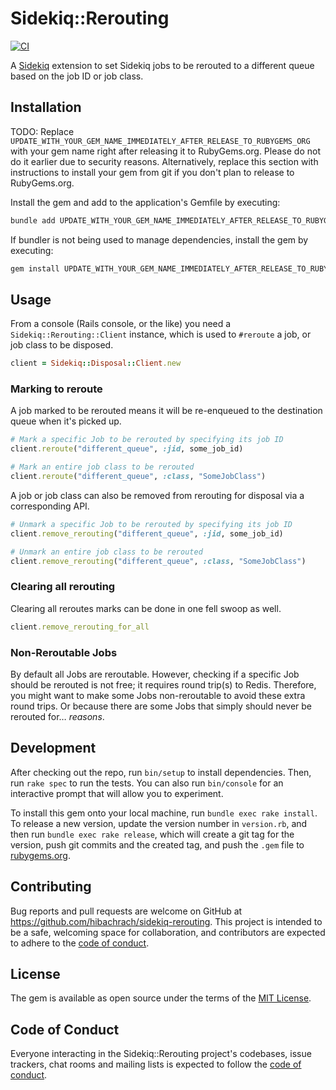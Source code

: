 # Sidekiq::Rerouting

[![CI](https://github.com/hibachrach/sidekiq-disposal/actions/workflows/main.yml/badge.svg)](https://github.com/hibachrach/sidekiq-disposal/actions)

A [Sidekiq][sidekiq] extension to set Sidekiq jobs to be rerouted to a different queue based on the job ID or job class.

## Installation

TODO: Replace `UPDATE_WITH_YOUR_GEM_NAME_IMMEDIATELY_AFTER_RELEASE_TO_RUBYGEMS_ORG` with your gem name right after releasing it to RubyGems.org. Please do not do it earlier due to security reasons. Alternatively, replace this section with instructions to install your gem from git if you don't plan to release to RubyGems.org.

Install the gem and add to the application's Gemfile by executing:

```bash
bundle add UPDATE_WITH_YOUR_GEM_NAME_IMMEDIATELY_AFTER_RELEASE_TO_RUBYGEMS_ORG
```

If bundler is not being used to manage dependencies, install the gem by executing:

```bash
gem install UPDATE_WITH_YOUR_GEM_NAME_IMMEDIATELY_AFTER_RELEASE_TO_RUBYGEMS_ORG
```

## Usage

From a console (Rails console, or the like) you need a `Sidekiq::Rerouting::Client` instance, which is used to `#reroute` a job, or job class to be disposed.

```ruby
client = Sidekiq::Disposal::Client.new
```

### Marking to reroute

A job marked to be rerouted means it will be re-enqueued to the destination queue when it's picked up.

```ruby
# Mark a specific Job to be rerouted by specifying its job ID
client.reroute("different_queue", :jid, some_job_id)

# Mark an entire job class to be rerouted
client.reroute("different_queue", :class, "SomeJobClass")
```

A job or job class can also be removed from rerouting for disposal via a corresponding API.

```ruby
# Unmark a specific Job to be rerouted by specifying its job ID
client.remove_rerouting("different_queue", :jid, some_job_id)

# Unmark an entire job class to be rerouted
client.remove_rerouting("different_queue", :class, "SomeJobClass")
```

### Clearing all rerouting

Clearing all reroutes marks can be done in one fell swoop as well.

```ruby
client.remove_rerouting_for_all
```

### Non-Reroutable Jobs

By default all Jobs are reroutable.
However, checking if a specific Job should be rerouted is not free; it requires round trip(s) to Redis.
Therefore, you might want to make some Jobs non-reroutable to avoid these extra round trips.
Or because there are some Jobs that simply should never be rerouted for… _reasons_.


## Development

After checking out the repo, run `bin/setup` to install dependencies. Then, run `rake spec` to run the tests. You can also run `bin/console` for an interactive prompt that will allow you to experiment.

To install this gem onto your local machine, run `bundle exec rake install`. To release a new version, update the version number in `version.rb`, and then run `bundle exec rake release`, which will create a git tag for the version, push git commits and the created tag, and push the `.gem` file to [rubygems.org](https://rubygems.org).

## Contributing

Bug reports and pull requests are welcome on GitHub at https://github.com/hibachrach/sidekiq-rerouting. This project is intended to be a safe, welcoming space for collaboration, and contributors are expected to adhere to the [code of conduct](https://github.com/hibachrach/sidekiq-rerouting/blob/main/CODE_OF_CONDUCT.md).

## License

The gem is available as open source under the terms of the [MIT License](https://opensource.org/licenses/MIT).

## Code of Conduct

Everyone interacting in the Sidekiq::Rerouting project's codebases, issue trackers, chat rooms and mailing lists is expected to follow the [code of conduct](https://github.com/hibachrach/sidekiq-rerouting/blob/main/CODE_OF_CONDUCT.md).

[sidekiq]: https://sidekiq.org "Simple, efficient background jobs for Ruby."
